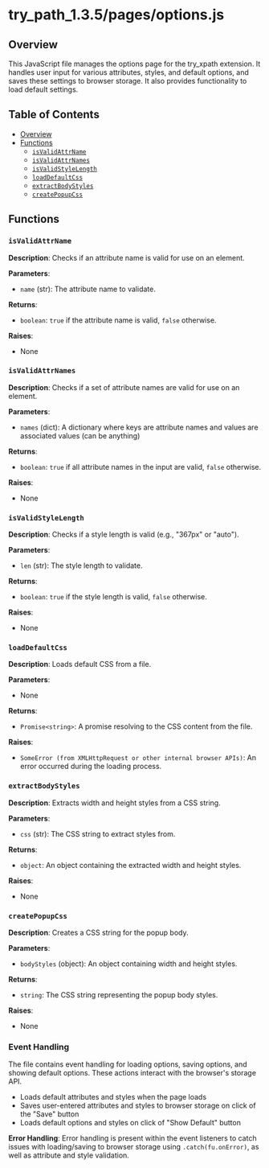 # try_path_1.3.5/pages/options.js

## Overview

This JavaScript file manages the options page for the try_xpath extension. It handles user input for various attributes, styles, and default options, and saves these settings to browser storage.  It also provides functionality to load default settings.

## Table of Contents

* [Overview](#overview)
* [Functions](#functions)
    * [`isValidAttrName`](#isvalidattrname)
    * [`isValidAttrNames`](#isvalidattrnames)
    * [`isValidStyleLength`](#isvalidstylelength)
    * [`loadDefaultCss`](#loaddefaultcss)
    * [`extractBodyStyles`](#extractbodystyles)
    * [`createPopupCss`](#createpopupcss)


## Functions

### `isValidAttrName`

**Description**: Checks if an attribute name is valid for use on an element.

**Parameters**:
- `name` (str): The attribute name to validate.

**Returns**:
- `boolean`: `true` if the attribute name is valid, `false` otherwise.


**Raises**:
-  None


### `isValidAttrNames`

**Description**: Checks if a set of attribute names are valid for use on an element.

**Parameters**:
- `names` (dict): A dictionary where keys are attribute names and values are associated values (can be anything)

**Returns**:
- `boolean`: `true` if all attribute names in the input are valid, `false` otherwise.


**Raises**:
- None


### `isValidStyleLength`

**Description**: Checks if a style length is valid (e.g., "367px" or "auto").

**Parameters**:
- `len` (str): The style length to validate.

**Returns**:
- `boolean`: `true` if the style length is valid, `false` otherwise.


**Raises**:
- None


### `loadDefaultCss`

**Description**: Loads default CSS from a file.

**Parameters**:
- None

**Returns**:
- `Promise<string>`: A promise resolving to the CSS content from the file.


**Raises**:
- `SomeError (from XMLHttpRequest or other internal browser APIs)`: An error occurred during the loading process.


### `extractBodyStyles`

**Description**: Extracts width and height styles from a CSS string.

**Parameters**:
- `css` (str): The CSS string to extract styles from.

**Returns**:
- `object`: An object containing the extracted width and height styles.


**Raises**:
- None


### `createPopupCss`

**Description**: Creates a CSS string for the popup body.

**Parameters**:
- `bodyStyles` (object): An object containing width and height styles.


**Returns**:
- `string`: The CSS string representing the popup body styles.


**Raises**:
- None


###  Event Handling

The file contains event handling for loading options, saving options, and showing default options. These actions interact with the browser's storage API.
* Loads default attributes and styles when the page loads
* Saves user-entered attributes and styles to browser storage on click of the "Save" button
* Loads default options and styles on click of "Show Default" button

**Error Handling**:
Error handling is present within the event listeners to catch issues with loading/saving to browser storage using `.catch(fu.onError)`, as well as attribute and style validation.